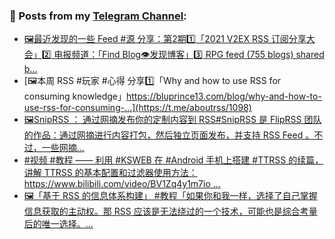 ### 📰 Posts from my [Telegram Channel](https://t.me/s/aboutrss):
<!-- BLOG-POST-LIST:START -->
- [🖼最近发现的一些 Feed #源 分享：第2期1️⃣「2021 V2EX RSS 订阅分享大会」2️⃣ 电报频道：「Find Blog👁发现博客」3️⃣ RPG feed (755 blogs) shared b...](https://t.me/aboutrss/1099)
- [🖼本周 RSS #玩家 #心得 分享1️⃣「Why and how to use RSS for consuming knowledge」https://bluprince13.com/blog/why-and-how-to-use-rss-for-consuming-...](https://t.me/aboutrss/1098)
- [🖼SnipRSS ： 通过网摘发布你的定制内容到 RSS#SnipRSS 是 FlipRSS 团队的作品：通过网摘进行内容打包，然后独立页面发布，并支持 RSS Feed 。不过，一些网摘...](https://t.me/aboutrss/1097)
- [#视频 #教程 —— 利用 #KSWEB 在 #Android 手机上搭建 #TTRSS 的续篇，讲解 TTRSS 的基本配置和过滤器使用方法：https://www.bilibili.com/video/BV1Zq4y1m7io ...](https://t.me/aboutrss/1096)
- [🖼「基于 RSS 的信息体系构建」 #教程「如果你和我一样，选择了自己掌握信息获取的主动权。那 RSS 应该是无法绕过的一个技术，可能也是综合考量后的唯一选择。...](https://t.me/aboutrss/1095)
<!-- BLOG-POST-LIST:END -->

<!--
**AboutRSS/AboutRSS** is a ✨ _special_ ✨ repository because its `README.md` (this file) appears on your GitHub profile.

Here are some ideas to get you started:

- 🔭 I’m currently working on ...
- 🌱 I’m currently learning ...
- 👯 I’m looking to collaborate on ...
- 🤔 I’m looking for help with ...
- 💬 Ask me about ...
- 📫 How to reach me: ...
- 😄 Pronouns: ...
- ⚡ Fun fact: ...
-->
